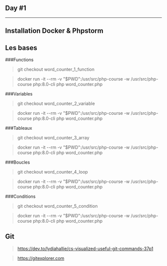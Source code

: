 Day #1
------
------

Installation Docker & Phpstorm
------------------------------

Les bases
----------------------------

###Functions

> git checkout word_counter_1_function

> docker run -it --rm -v "$PWD":/usr/src/php-course -w /usr/src/php-course php:8.0-cli php word_counter.php

###Variables

> git checkout word_counter_2_variable

> docker run -it --rm -v "$PWD":/usr/src/php-course -w /usr/src/php-course php:8.0-cli php word_counter.php

###Tableaux

> git checkout word_counter_3_array

> docker run -it --rm -v "$PWD":/usr/src/php-course -w /usr/src/php-course php:8.0-cli php word_counter.php

###Boucles
> git checkout word_counter_4_loop

> docker run -it --rm -v "$PWD":/usr/src/php-course -w /usr/src/php-course php:8.0-cli php word_counter.php

###Conditions

> git checkout word_counter_5_condition

> docker run -it --rm -v "$PWD":/usr/src/php-course -w /usr/src/php-course php:8.0-cli php word_counter.php


Git
---

> https://dev.to/lydiahallie/cs-visualized-useful-git-commands-37p1

> https://gitexplorer.com